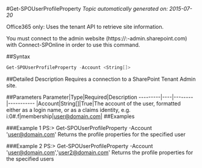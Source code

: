 #Get-SPOUserProfileProperty
*Topic automatically generated on: 2015-07-20*

Office365 only: Uses the tenant API to retrieve site information.

You must connect to the admin website (https://:<tenant>-admin.sharepoint.com) with Connect-SPOnline in order to use this command. 

##Syntax
```powershell
Get-SPOUserProfileProperty -Account <String[]>
```


##Detailed Description
Requires a connection to a SharePoint Tenant Admin site.

##Parameters
Parameter|Type|Required|Description
---------|----|--------|-----------
|Account|String[]|True|The account of the user, formatted either as a login name, or as a claims identity, e.g. i:0#.f|membership|user@domain.com|
##Examples

###Example 1
    PS:> Get-SPOUserProfileProperty -Account 'user@domain.com'
Returns the profile properties for the specified user

###Example 2
    PS:> Get-SPOUserProfileProperty -Account 'user@domain.com','user2@domain.com'
Returns the profile properties for the specified users
<!-- Ref: 4964102BEE6AF6DDB039E96F1C846BC8 -->
